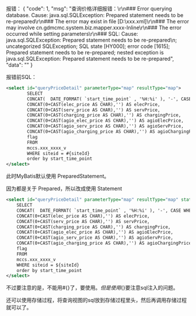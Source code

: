 
报错：
{
    "code": 1,
    "msg": "查询价格详细报错：\r\n### Error querying database.  Cause: java.sql.SQLException: Prepared statement needs to be re-prepared\r\n### The error may exist in file [D:\\xxx.xml]\r\n### The error may involve cn.gdmcmc.system.biz.mapper.xxxx-Inline\r\n### The error occurred while setting parameters\r\n### SQL:  Cause: java.sql.SQLException: Prepared statement needs to be re-prepared\n; uncategorized SQLException; SQL state [HY000]; error code [1615]; Prepared statement needs to be re-prepared; nested exception is java.sql.SQLException: Prepared statement needs to be re-prepared",
    "data": ""
}

报错前SQL：
```xml
<select id="queryPriceDetail" parameterType="map" resultType="map">
        SELECT
        CONCAT(  DATE_FORMAT( `start_time_point` , '%H:%i' ), '-', CASE WHEN DATE_FORMAT(`end_time_point` , '%H:%i' )='00:00' THEN '24:00' ELSE DATE_FORMAT(`end_time_point` , '%H:%i' ) END  ) AS time,
        CONCAT(0+CAST(elec_price AS CHAR),'') AS elecPrice,
        CONCAT(0+CAST(serv_price AS CHAR),'') AS servPrice,
        CONCAT(0+CAST(charging_price AS CHAR),'') AS chargingPrice,
        CONCAT(0+CAST(agio_elec_price AS CHAR),'') AS agioElecPrice,
        CONCAT(0+CAST(agio_serv_price AS CHAR),'') AS agioServPrice,
        CONCAT(0+CAST(agio_charging_price AS CHAR),'') AS agioChargingPrice,
        flag
        FROM
        mccs.xxx_xxxx_v
        WHERE siteid = #{siteId}
        order by start_time_point
</select>
```
此时MyBatis默认使用 PreparedStatement。

因为都是关于 Prepared，所以改成使用 Statement
```xml
<select id="queryPriceDetail" parameterType="map" resultType="map" statementType="STATEMENT">
    SELECT
    CONCAT(  DATE_FORMAT( `start_time_point` , '%H:%i' ), '-', CASE WHEN DATE_FORMAT(`end_time_point` , '%H:%i' )='00:00' THEN '24:00' ELSE DATE_FORMAT(`end_time_point` , '%H:%i' ) END  ) AS time,
    CONCAT(0+CAST(elec_price AS CHAR),'') AS elecPrice,
    CONCAT(0+CAST(serv_price AS CHAR),'') AS servPrice,
    CONCAT(0+CAST(charging_price AS CHAR),'') AS chargingPrice,
    CONCAT(0+CAST(agio_elec_price AS CHAR),'') AS agioElecPrice,
    CONCAT(0+CAST(agio_serv_price AS CHAR),'') AS agioServPrice,
    CONCAT(0+CAST(agio_charging_price AS CHAR),'') AS agioChargingPrice,
    flag
    FROM
    mccs.xxx_xxxx_v
    WHERE siteid = ${siteId}
    order by start_time_point
</select>
```
不过要注意的是，不能用#{}了，要使用${}。
但是使用${}要注意sql注入的问题。

还可以使用存储过程，将查询视图的sql放到存储过程里头，然后再调用存储过程就可以了。